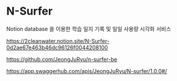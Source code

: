 # N-Surfer


Notion database 을 이용한 학습 일지 기록 및 일일 사용량 시각화 서비스

https://2cleanwater.notion.site/N-Surfer-0d2ae67e463b46dc96126f0044208100

https://github.com/JeongJuRyu/n-surfer-be

https://app.swaggerhub.com/apis/JeongJuRyu/N-surfer/1.0.0#/
